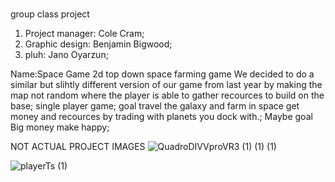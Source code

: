 #
group class project 


1. Project manager: Cole Cram;
2. Graphic design: Benjamin Bigwood;
3. pluh: Jano Oyarzun;

Name:Space Game
2d top down space farming game 
We decided to do a similar but slihtly different version of our game from last year 
by making the map not random where the player is able to gather recources to build on the base;
single player game;
goal travel the galaxy and farm in space get money and recources by trading with planets you dock with.;
Maybe goal Big money make happy;

NOT ACTUAL PROJECT IMAGES
![QuadroDIVVproVR3 (1) (1) (1)](https://github.com/BenjaminBigwood/Group-class-project/assets/143056232/2b6c50ce-ceda-4ceb-be69-d479d5e324db)

![playerTs (1)](https://github.com/BenjaminBigwood/Group-class-project/assets/143056232/fcab2976-bfa0-45b8-be46-81fd605620ba)

